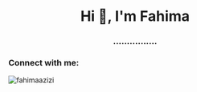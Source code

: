 <h1 align="center">Hi 👋, I'm Fahima</h1>
<h3 align="center">................</h3>

<h3 align="left">Connect with me:</h3>
<p align="left">
</p>

<p><img align="center" src="https://github-readme-streak-stats.herokuapp.com/?user=fahimaazizi&" alt="fahimaazizi" /></p>

